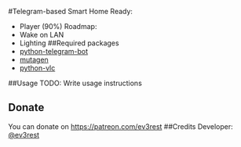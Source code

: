 #Telegram-based Smart Home
Ready:
- Player (90%)
Roadmap:
- Wake on LAN
- Lighting
##Required packages
- [python-telegram-bot](https://github.com/python-telegram-bot/python-telegram-bot)
- [mutagen](https://github.com/quodlibet/mutagen)
- [python-vlc](https://github.com/oaubert/python-vlc)

##Usage
TODO: Write usage instructions
## Donate
You can donate on https://patreon.com/ev3rest
##Credits
Developer: [@ev3rest](https://telegram.me/ev3rest)